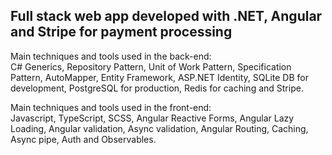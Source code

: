 ## Full stack web app developed with .NET, Angular and Stripe for payment processing

Main techniques and tools used in the back-end:\
C# Generics, Repository Pattern, Unit of Work Pattern, Specification Pattern, AutoMapper, Entity Framework, 
ASP.NET Identity, SQLite DB for development, PostgreSQL for production, Redis for caching and Stripe.

Main techniques and tools used in the front-end:\
Javascript, TypeScript, SCSS, Angular Reactive Forms, Angular Lazy Loading, Angular validation, Async validation, 
Angular Routing, Caching, Async pipe, Auth and Observables.
